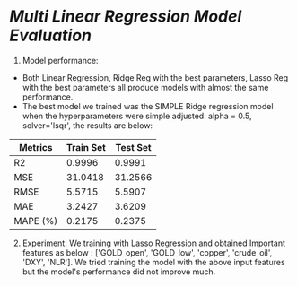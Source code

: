 # ***Multi Linear Regression Model Evaluation***


1. Model performance:
- Both Linear Regression, Ridge Reg with the best parameters, Lasso Reg with the best parameters all produce models with almost the same performance.
- The best model we trained was the SIMPLE Ridge regression model when the hyperparameters were simple adjusted: alpha = 0.5, solver='lsqr', the results are below:

| Metrics  | Train Set   | Test Set   |
|----------|-------------|------------|
| R2       | 0.9996      | 0.9991     |
| MSE      | 31.0418     | 31.2566    |
| RMSE     | 5.5715      | 5.5907     |
| MAE      | 3.2427      | 3.6209     |
| MAPE (%) | 0.2175      | 0.2375     |


2. Experiment:
We training with Lasso Regression and obtained Important features as below : ['GOLD_open', 'GOLD_low', 'copper', 'crude_oil', 'DXY', 'NLR'].
We tried training the model with the above input features but the model's performance did not improve much.